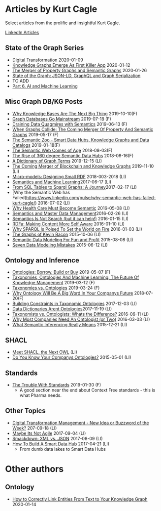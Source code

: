 # Articles by Kurt Cagle

Select articles from the prolific and insightful Kurt Cagle.


[LinkedIn Articles](https://www.linkedin.com/in/kurtcagle/detail/recent-activity/posts/)

## State of the Graph Series

* [Digital Transformation](https://www.linkedin.com/pulse/state-graph-digital-transformation-kurt-cagle/) 2020-01-09
* [Knowledge Graphs Emerge As First Killer App](https://www.linkedin.com/pulse/state-graph-knowledge-graphs-emerge-first-killer-app-kurt-cagle/?trackingId=qj76%2BYg0R3et74k1sKTsxw%3D%3D) 2020-01-12
* [The Merger of Property Graphs and Semantic Graphs](https://www.linkedin.com/pulse/state-graph-merger-property-graphs-semantic-kurt-cagle/) 2020-01-26
* [State of the Graph: JSON-LD, GraphQL and Graph Serialization](https://www.linkedin.com/pulse/state-graph-json-ld-graphql-serialization-kurt-cagle)
* TO ADD
* [Part 6. AI and Machine Learning](https://www.linkedin.com/pulse/state-graph-ai-machine-learning-future-graphs-kurt-cagle/?trackingId=M3E3AmyD5f4Dety%2FHam11Q%3D%3D) 


## Misc Graph DB/KG Posts

* [Why Knowledge Bases Are The Next Big Thing](https://www.forbes.com/sites/cognitiveworld/2019/10/10/why-knowledge-bases-are-the-next-big-thing/#29f317deb3f2) 2019-10-10(F)
* [Graph Databases Go Mainstream](https://www.forbes.com/sites/cognitiveworld/2019/07/18/graph-databases-go-mainstream/#7bd4bb9b179d) 2019-07-18 (F)
* [Draining Data Quagmires with Semantics](https://www.forbes.com/sites/cognitiveworld/2019/06/13/draining-data-quagmires-with-semantics/#1566120f13d9) 2019-06-13 (F)
* [When Graphs Collide: The Coming Merger Of Property And Semantic Graphs](https://www.forbes.com/sites/cognitiveworld/2019/03/17/when-graphs-collide-the-coming-merger-of-property-and-semantic-graphs/#cb87382c0b01) 2019-05-17 (F)
* [The Semantic Zoo - Smart Data Hubs, Knowledge Graphs and Data Catalogs](https://www.forbes.com/sites/cognitiveworld/2019/01/18/the-semantic-zoo-smart-data-hubs-knowledge-bases-and-data-catalogs/#3b6b2ac1669c) 2019-01-18(F)
* [The Semantic Web Comes of Age](https://www.forbes.com/sites/cognitiveworld/2018/08/03/the-importance-of-schema-org/#9eeacad33b94) 2018-08-03(F)
* [The Rise of 360 degree Semantic Data Hubs](https://www.forbes.com/sites/cognitiveworld/2018/08/16/holistic-information-the-rise-of-360-semantic-data-hubs/#46af1d91217a) 2018-08-16(F)
* [A Dictionary of Graph Terms](https://www.linkedin.com/pulse/dictionary-graph-terms-kurt-cagle/) 2019-12-15 (LI)
* [The Coming Merger of Blockchain and Knowledge Graphs](https://www.linkedin.com/pulse/coming-merger-blockchain-knowledge-graphs-kurt-cagle/) 2019-11-10 (LI)
* [Micro-models: Designing Small RDF](https://www.linkedin.com/pulse/micro-models-designing-small-rdf-kurt-cagle/) 2018-003-2018 (LI)
* [Semantics and Machine Learning](https://www.linkedin.com/pulse/semantics-machine-learning-kurt-cagle/)2017-06-17 (LI)
* [From SQL Tables to Sparql Graphs: A Journey](https://www.linkedin.com/pulse/from-sql-tables-sparql-graphs-journey-kurt-cagle/)2017-02-17 (LI)
* [Why the Semantic Web has Failed(https://www.linkedin.com/pulse/why-semantic-web-has-failed-kurt-cagle/) 2016-07-02 (LI)
* [Why Health Care Must Become Semantic](https://www.linkedin.com/pulse/semantics-health-care-kurt-cagle/) 2016-05-08 (LI)
* [Semantics and Master Data Management](https://www.linkedin.com/pulse/semantics-master-data-management-kurt-cagle/)2016-02-26 (LI)
* [Semantics Is Not Search (but it can help!)](https://www.linkedin.com/pulse/semantics-search-can-help-kurt-cagle/) 2016-01-15 (LI)
* [RDFa: Making Content More Self Aware](https://www.linkedin.com/pulse/rdfa-making-content-more-self-aware-kurt-cagle/) 2016-01-10 (LI)
* [Why SPARQL Is Poised To Set the World on Fire](https://www.linkedin.com/pulse/why-sparql-poised-set-world-fire-kurt-cagle/) 2016-01-03 (LI)
* [The Graphs of Kevin Bacon](https://www.linkedin.com/pulse/graphs-kevin-bacon-kurt-cagle/) 2015-10-06 (LI)
* [Semantic Data Modeling For Fun and Profit](https://www.linkedin.com/pulse/semantic-data-modeling-fun-profit-kurt-cagle/) 2015-08-08 (LI)
* [Seven Data Modeling Mistakes](https://www.linkedin.com/pulse/seven-data-modeling-mistakes-kurt-cagle/) 2015-06-12 (LI)


## Ontology and Inference

* [Ontologies: Borrow, Build or Buy](https://www.forbes.com/sites/cognitiveworld/2019/05/07/ontologies-borrow-build-or-buy/#1196c8dcfdec) 2019-05-07 (F)
* [Taxonomies, Ontologies And Machine Learning: The Future Of Knowledge Management](https://www.forbes.com/sites/cognitiveworld/2019/03/12/taxonomies-ontologies-and-machine-learning-the-future-of-knowledge-management/#7db7e6646e85) 2019-03-12 (F)
* [Taxonomies vs. Ontologies](https://www.forbes.com/sites/cognitiveworld/2019/03/24/taxonomies-vs-ontologies/#2fb9294c7d53) 2019-03-24 (F)
* [Why Ontology Will Be A Big Word In Your Companys Future](https://www.forbes.com/sites/cognitiveworld/2018/07/20/why-ontology-will-be-a-big-word-in-your-companys-future/#252f80ea7b94) 2018-07-20(F)
* [Building Constraints in Taxonomic Ontologies](https://www.linkedin.com/pulse/my-car-subaru-outback-kurt-cagle/) 2017-12-03 (LI)
* [Data Dictionaries Arent Ontologies](https://www.linkedin.com/pulse/data-dictionaries-arent-ontologies-kurt-cagle/)2017-11-19 (LI)
* [Taxonomists vs. Ontologists: Whats the Difference?](https://www.linkedin.com/pulse/taxonomy-vs-ontology-whats-difference-kurt-cagle/) 2016-06-11 (LI)
* [Why Most Companies Need An Ontologist (or Two)](https://www.linkedin.com/in/kurtcagle/detail/recent-activity/posts/) 2016-03-03 (LI)
* [What Semantic Inferencing Really Means](https://www.linkedin.com/pulse/what-semantic-inferencing-really-means-kurt-cagle/) 2015-12-21 (LI)


## SHACL
* [Meet SHACL, the Next OWL](https://www.linkedin.com/pulse/meet-shacl-next-owl-kurt-cagle/) (LI)
* [Do You Know Your Companys Ontologies?](https://www.linkedin.com/pulse/do-you-know-your-companys-ontologies-kurt-cagle/) 2015-05-01 (LI)

## Standards
* [The Trouble With Standards](https://www.forbes.com/sites/cognitiveworld/2019/01/30/the-trouble-with-standards/#359bd9cb71b3) 2019-01-30 (F)
    * A good section near the end about Context Free standards - this is what Pharma needs.


## Other Topics
* [Digital Transformation Management - New Idea or Buzzword of the Week?](https://www.linkedin.com/pulse/digital-transformation-management-new-idea-buzzword-kurt-cagle/) 207-09-18 (LI)
* [Maybe Its Not Agile](https://www.linkedin.com/pulse/maybe-its-agile-kurt-cagle/) 2017-09-04 (LI)
* [Smackdown: XML vs. JSON](https://www.linkedin.com/pulse/smackdown-xml-vs-json-kurt-cagle/)  2017-08-09 (LI)
* [How To Build A Smart Data Hub](https://www.linkedin.com/pulse/how-build-smart-data-hub-kurt-cagle/) 2017-04-21 (LI)
    * From dumb data lakes to Smart Data Hubs


# Other authors

## Ontology
* [How to Correctly Link Entities From Text to Your Knowledge Graph](https://www.poolparty.biz/blogposts/how-to-correctly-link-entities-from-text-to-your-knowledge-graph/?utm_content=112513630&utm_medium=social&utm_source=twitter&hss_channel=tw-17189369) 2020-01-14